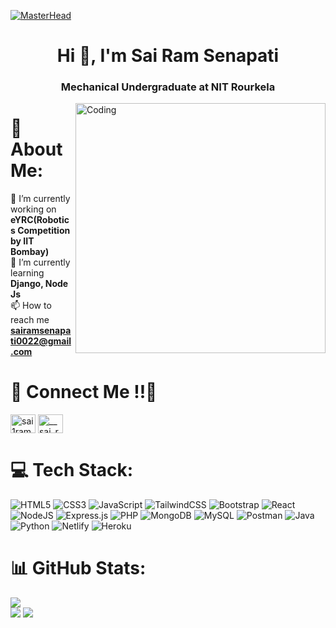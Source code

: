 [![MasterHead](https://repository-images.githubusercontent.com/588181932/e36ec678-7984-4cdd-8e4c-a3932772ff8e)](https://Sai1Ram.io)
<h1 align="center">Hi 👋, I'm Sai Ram Senapati</h1>
<h3 align="center">Mechanical Undergraduate at NIT Rourkela</h3>
<img align="right" alt="Coding" width="400" src="https://www.careerguide.com/career/wp-content/uploads/2020/03/full-stack-development.gif"/>

# 💫 About Me:
🔭 I’m currently working on **eYRC(Robotics Competition by IIT Bombay)**<br>🌱 I’m currently learning **Django, Node Js**<br>📫 How to reach me **sairamsenapati0022@gmail.com**<br>

# 🤝 Connect Me !!🤝
<p align="left">
<a href="https://linkedin.com/in/sai1ram" target="blank"><img align="center" src="https://raw.githubusercontent.com/rahuldkjain/github-profile-readme-generator/master/src/images/icons/Social/linked-in-alt.svg" alt="sai1ram" height="30" width="40" /></a>
<a href="https://instagram.com/__sai_ram_senapati" target="blank"><img align="center" src="https://raw.githubusercontent.com/rahuldkjain/github-profile-readme-generator/master/src/images/icons/Social/instagram.svg" alt="__sai_ram_senapati" height="30" width="40" /></a>
</p>


# 💻 Tech Stack:
![HTML5](https://img.shields.io/badge/html5-%23E34F26.svg?style=plastic&logo=html5&logoColor=white) ![CSS3](https://img.shields.io/badge/css3-%231572B6.svg?style=plastic&logo=css3&logoColor=white) ![JavaScript](https://img.shields.io/badge/javascript-%23323330.svg?style=plastic&logo=javascript&logoColor=%23F7DF1E) ![TailwindCSS](https://img.shields.io/badge/tailwindcss-%2338B2AC.svg?style=plastic&logo=tailwind-css&logoColor=white) ![Bootstrap](https://img.shields.io/badge/bootstrap-%23563D7C.svg?style=plastic&logo=bootstrap&logoColor=white) ![React](https://img.shields.io/badge/react-%2320232a.svg?style=plastic&logo=react&logoColor=%2361DAFB) ![NodeJS](https://img.shields.io/badge/node.js-6DA55F?style=plastic&logo=node.js&logoColor=white) ![Express.js](https://img.shields.io/badge/express.js-%23404d59.svg?style=plastic&logo=express&logoColor=%2361DAFB) ![PHP](https://img.shields.io/badge/php-%23777BB4.svg?style=plastic&logo=php&logoColor=white) ![MongoDB](https://img.shields.io/badge/MongoDB-%234ea94b.svg?style=plastic&logo=mongodb&logoColor=white) ![MySQL](https://img.shields.io/badge/mysql-%2300f.svg?style=plastic&logo=mysql&logoColor=white) ![Postman](https://img.shields.io/badge/Postman-FF6C37?style=plastic&logo=postman&logoColor=white) ![Java](https://img.shields.io/badge/java-%23ED8B00.svg?style=plastic&logo=java&logoColor=white) ![Python](https://img.shields.io/badge/python-3670A0?style=plastic&logo=python&logoColor=ffdd54) ![Netlify](https://img.shields.io/badge/netlify-%23000000.svg?style=plastic&logo=netlify&logoColor=#00C7B7) ![Heroku](https://img.shields.io/badge/heroku-%23430098.svg?style=plastic&logo=heroku&logoColor=white)
# 📊 GitHub Stats:
![](https://github-readme-stats.vercel.app/api/top-langs/?username=Sai1Ram&theme=radical&hide_border=true&include_all_commits=false&count_private=false&layout=compact)<br/>
![](https://github-readme-stats.vercel.app/api?username=Sai1Ram&theme=radical&hide_border=true&include_all_commits=false&count_private=false)
![](https://github-readme-streak-stats.herokuapp.com/?user=Sai1Ram&theme=radical&hide_border=true)

<!-- Proudly created with GPRM ( https://gprm.itsvg.in ) -->
